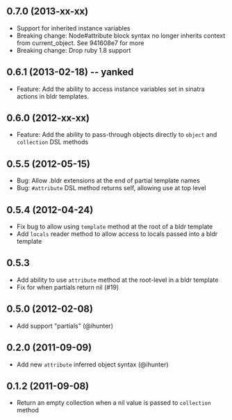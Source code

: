 ## 0.7.0 (2013-xx-xx)
* Support for inherited instance variables
* Breaking change: Node#attribute block syntax no longer inherits
  context from current_object. See 941608e7 for more
* Breaking change: Drop ruby 1.8 support

## 0.6.1 (2013-02-18) -- yanked
* Feature: Add the ability to access instance variables set in sinatra
  actions in bldr templates.

## 0.6.0 (2012-xx-xx)
* Feature: Add the ability to pass-through objects directly to `object` and
  `collection` DSL methods

## 0.5.5 (2012-05-15)
* Bug: Allow .bldr extensions at the end of partial template names
* Bug: `#attribute` DSL method returns self, allowing use at top level

## 0.5.4 (2012-04-24)
* Fix bug to allow using `template` method at the root of a bldr template
* Add `locals` reader method to allow access to locals passed into a bldr template

## 0.5.3
* Add ability to use `attribute` method at the root-level in a bldr template
* Fix for when partials return nil (#19)

## 0.5.0 (2012-02-08)
* Add support "partials" (@ihunter)

## 0.2.0 (2011-09-09)
* Add new `attribute` inferred object syntax (@ihunter)

## 0.1.2 (2011-09-08)
* Return an empty collection when a nil value is passed to `collection` method
